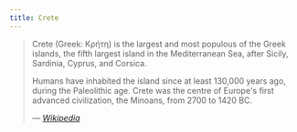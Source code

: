 ```yaml
---
title: Crete
---
```


> Crete (Greek: Κρήτη) is the largest and most populous of the Greek islands, the fifth largest island in the Mediterranean Sea, after Sicily, Sardinia, Cyprus, and Corsica.
>
> Humans have inhabited the island since at least 130,000 years ago, during the Paleolithic age. Crete was the centre of Europe's first advanced civilization, the Minoans, from 2700 to 1420 BC.
>
> — <cite>[Wikipedia](https://en.wikipedia.org/wiki/Crete)</cite>
